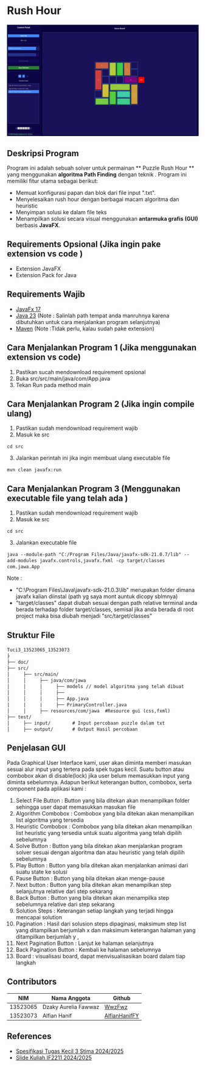 #  Rush Hour 

![Rush Hour ](doc/awok.png)

## Deskripsi Program
Program ini adalah sebuah solver untuk permainan ** Puzzle Rush Hour ** yang menggunakan **algoritma Path Finding** dengan teknik . Program ini memiliki fitur utama sebagai berikut:

- Memuat konfigurasi papan dan blok dari file input ".txt".
- Menyelesaikan rush hour dengan berbagai macam algoritma dan heuristic
- Menyimpan solusi ke dalam file teks 
- Menampilkan solusi secara visual menggunakan **antarmuka grafis (GUI)** berbasis **JavaFX**.


## Requirements Opsional (Jika ingin pake extension vs code )
- Extension JavaFX 
- Extension Pack for Java 

## Requirements Wajib
-  [JavaFx 17](https://maven.apache.org/download.cgi)
-  [Java 23](https://maven.apache.org/download.cgi)  (Note : Salinlah path tempat anda manruhnya karena dibutuhkan untuk cara menjalankan program selanjutnya)
-  [Maven](https://maven.apache.org/download.cgi) (Note :Tidak perlu, kalau sudah pake extension) 

## Cara Menjalankan Program 1 (Jika menggunakan extension vs code)
1. Pastikan sucah mendownload requirement opsional
2. Buka src/src/main/java/com/App.java
3. Tekan Run pada method main



## Cara Menjalankan Program 2 (Jika ingin compile ulang)
1. Pastikan sudah mendownload requirement wajib
2. Masuk ke src
```
cd src
```
3. Jalankan perintah ini jika ingin membuat ulang executable file
```
mvn clean javafx:run
```

## Cara Menjalankan Program 3 (Menggunakan executable file yang telah ada )
1. Pastikan sudah mendownload requirement wajib
2. Masuk ke src 
```
cd src
```
3. Jalankan executable file
```
java --module-path "C:/Program Files/Java/javafx-sdk-21.0.7/lib" --add-modules javafx.controls,javafx.fxml -cp target/classes com.jawa.App
```

Note :   
- "C:\Program Files\Java\javafx-sdk-21.0.3\lib" merupakan folder dimana javafx kalian diinstal (path yg saya mont auntuk dicopy sblmnya)
- "target/classes" dapat diubah sesuai dengan path relative terminal anda berada terhadap folder target/classes, semisal jika anda berada di root project maka bisa diubah menjadi "src/target/classes"


## Struktur File
```
Tuci3_13523065_13523073
├
├── doc/
├── src/
│     ├── src/main/
│     │     ├── java/com/jawa
│     │     │     ├── models // model algoritma yang telah dibuat
│     │     │     ├── 
│     │     │     ├── App.java
|     |     |     ├── PrimaryController.java
│     │     ├── resources/com/jawa  #Resource gui (css,fxml)
├── test/
│     ├── input/        # Input percobaan puzzle dalam txt
│     ├── output/       # Output Hasil percobaan

```
## Penjelasan GUI
Pada Graphical User Interface kami, user akan diminta memberi masukan sesuai alur input yang tertera pada spek tugas kecil. Suatu button atau combobox akan di disable(lock) jika user belum memasukkan input yang diminta sebelumnya.
Adapun berikut keterangan button, combobox, serta component pada aplikasi kami : 
1. Select File Button :  Button yang bila ditekan akan menampilkan folder sehingga user dapat memasukkan masukan file
2. Algorithm Combobox : Combobox yang bila ditekan akan menampilkan list algoritma yang tersedia
3. Heuristic Combobox : Combobox yang bila ditekan akan menampilkan list heuristic yang tersedia untuk suatu algoritma yang telah dipilih sebelumnya
4. Solve Button : Button yang bila ditekan akan menjalankan program solver sesuai dengan algoritma dan atau heuristic yang telah dipilih sebelumnya
5. Play Button : Button yang bila ditekan akan menjalankan animasi dari suatu state ke solusi
6. Pause Button : Button yang bila ditekan akan menge-pause 
7. Next button : Button yang bila ditekan akan menampilkan step selanjutnya relative dari step sekarang
8. Back Button : Button yang bila ditekan akan menampilka step sebelumnya relative dari step sekarang
9. Solution Steps : Keterangan setiap langkah yang terjadi hingga mencapai solution
10. Pagination :  Hasil dari solusion steps dipaginasi, maksimum step list yang ditampilkan berjumlah x dan maksimum keterangan halaman yang ditampilkan berjumlah y , 	
11. Next Pagination Button : Lanjut ke halaman selanjutnya
12. Back Pagination Button : Kembali ke halaman sebelumnya
13. Board : visualisasi board, dapat menvisualisasikan board dalam tiap langkah


## Contributors

| **NIM**  | **Nama Anggota**               | **Github** |
| -------- | ------------------------------ | ---------- |
| 13523065 | Dzaky Aurelia Fawwaz           | [WwzFwz](https://github.com/WwzFwz) |
| 13523073 | Alfian Hanif                   | [AlfianHanifFY](https://github.com/AlfianHanifFY) | 


## References
- [Spesifikasi Tugas Kecil 3 Stima 2024/2025](https://docs.google.com/document/d/1NXyjtIHs2_tWDD37MYtc0VhWtoU2wIH8A95ImttmMXk/edit?usp=sharing)
- [Slide Kuliah IF2211 2024/2025](https://informatika.stei.itb.ac.id/~rinaldi.munir/Stmik/2024-2025/17-Algoritma-Branch-and-Bound-(2025)-Bagian1.pdf)
